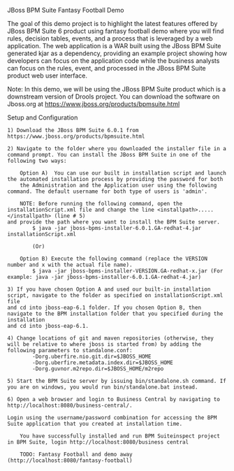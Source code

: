 JBoss BPM Suite Fantasy Football Demo

The goal of this demo project is to highlight the latest features offered by JBoss BPM Suite 6 product using fantasy football demo 
where you will find rules, decision tables, events, and a process that is leveraged by a web application. The web application is a WAR 
built using the JBoss BPM Suite generated kjar as a dependency, providing an example project showing how developers can focus on the 
application code while the business analysts can focus on the rules, event, and processed in the JBoss BPM Suite product web user interface.

Note: In this demo, we will be using the JBoss BPM Suite product which is a downstream version of Drools project. You can download the software on Jboss.org 
at https://www.jboss.org/products/bpmsuite.html   

Setup and Configuration

    1) Download the JBoss BPM Suite 6.0.1 from https://www.jboss.org/products/bpmsuite.html 

    2) Navigate to the folder where you downloaded the installer file in a command prompt. You can install the JBoss BPM Suite in one of the following two ways:

    	Option A)  You can use our built in installation script and launch the automated installation process by providing the password for both 
        the Administration and the Application user using the following command. The default username for both type of users is 'admin'.

    	NOTE: Before running the following command, open the installationScript.xml file and change the line <installpath>.....</installpath> (line # 5) 
	and provide the path where you want to install the BPM Suite server.
    		$ java -jar jboss-bpms-installer-6.0.1.GA-redhat-4.jar installationScript.xml

    		(Or)

    	Option B) Execute the following command (replace the VERSION number and x with the actual file name). 
    		$ java -jar jboss-bpms-installer-VERSION.GA-redhat-x.jar (For example: java -jar jboss-bpms-installer-6.0.1.GA-redhat-4.jar)
 
    3) If you have chosen Option A and used our built-in installation script, navigate to the folder as specified on installationScript.xml file 
	and cd into jboss-eap-6.1 folder. If you chosen Option B, then navigate to the BPM installation folder that you specified during the installation 
	and cd into jboss-eap-6.1.

    4) Change locations of git and maven repositories (otherwise, they will be relative to where jboss is started from) by adding the 
	following parameters to standalone.conf:
			-Dorg.uberfire.nio.git.dir=$JBOSS_HOME 
			-Dorg.uberfire.metadata.index.dir=$JBOSS_HOME 
			-Dorg.guvnor.m2repo.dir=$JBOSS_HOME/m2repo

    5) Start the BPM Suite server by issuing bin/standalone.sh command. If you are on windows, you would run bin/standalone.bat instead.

    6) Open a web browser and login to Business Central by navigating to http://localhost:8080/business-central/. 
	
	Login using the username/password combination for accessing the BPM Suite application that you created at installation time. 

    	You have successfully installed and run BPM Suiteinspect project in BPM Suite, login http://localhost:8080/business central

    	TODO: Fantasy Football and demo away (http://localhost:8080/fantasy-football)

